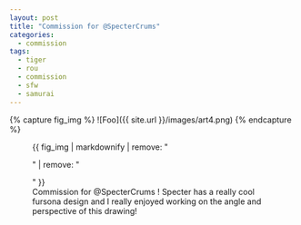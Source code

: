 ```yaml
---
layout: post
title: "Commission for @SpecterCrums"
categories:
  - commission
tags:
  - tiger
  - rou
  - commission
  - sfw
  - samurai
---
```


{% capture fig_img %}
![Foo]({{ site.url }}/images/art4.png)
{% endcapture %}

<figure>
  {{ fig_img | markdownify | remove: "<p>" | remove: "</p>" }}
  <figcaption> Commission for @SpecterCrums ! Specter has a really cool fursona design and I really enjoyed working on the angle and perspective of this drawing!</figcaption>
</figure>
